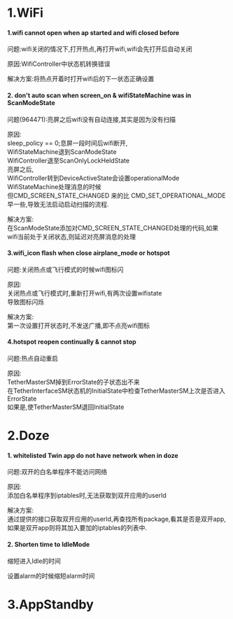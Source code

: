 # 1.WiFi
#### 1.wifi cannot open when ap started and wifi closed before
问题:wifi关闭的情况下,打开热点,再打开wifi,wifi会先打开后自动关闭

原因:WifiController中状态机转换错误  

解决方案:将热点开着时打开wifi后的下一状态正确设置

#### 2. don't auto scan when screen_on & wifiStateMachine was in ScanModeState
问题(964471):亮屏之后wifi没有自动连接,其实是因为没有扫描

原因:  
sleep_policy == 0;息屏一段时间后wifi断开,  
WifiStateMachine退到ScanModeState  
WifiController退至ScanOnlyLockHeldState  
亮屏之后,  
WifiController转到DeviceActiveState会设置operationalMode  
WifiStateMachine处理消息的时候  
但CMD_SCREEN_STATE_CHANGED 来的比 CMD_SET_OPERATIONAL_MODE 早一些,导致无法启动启动扫描的流程.

解决方案:  
在ScanModeState添加对CMD_SCREEN_STATE_CHANGED处理的代码,如果
wifi当前处于关闭状态,则延迟对亮屏消息的处理

#### 3.wifi_icon flash when close airplane_mode or hotspot
问题:关闭热点或飞行模式的时候wifi图标闪

原因:  
关闭热点或飞行模式时,重新打开wifi,有两次设置wifistate  
导致图标闪烁

解决方案:  
第一次设置打开状态时,不发送广播,即不点亮wifi图标

#### 4.hotspot reopen continually & cannot stop  
问题:热点自动重启

原因:  
TetherMasterSM掉到ErrorState的子状态出不来  
在TetherInterfaceSM状态机的InitialState中检查TetherMasterSM上次是否进入ErrorState  
如果是,使TetherMasterSM退回InitialState  
# 2.Doze  
#### 1. whitelisted Twin app do not have network when in doze  
问题:双开的白名单程序不能访问网络  

原因:  
添加白名单程序到iptables时,无法获取到双开应用的userId

解决方案:  
通过提供的接口获取双开应用的userId,再查找所有package,看其是否是双开app,如果是双开app则将其加入要加的iptables的列表中.

#### 2. Shorten time to IdleMode

缩短进入Idle的时间  

设置alarm的时候缩短alarm时间

# 3.AppStandby
